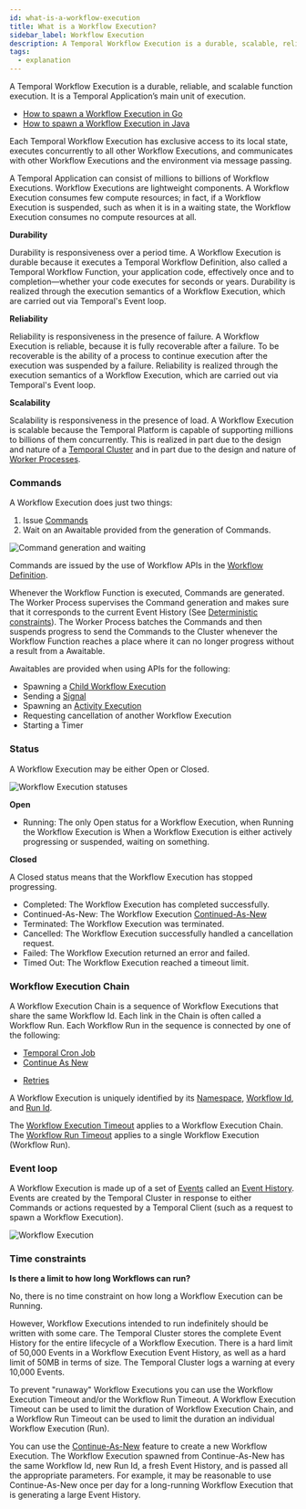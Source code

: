 ```yaml
---
id: what-is-a-workflow-execution
title: What is a Workflow Execution?
sidebar_label: Workflow Execution
description: A Temporal Workflow Execution is a durable, scalable, reliable, and reactive function execution. It is a Temporal Application’s main unit of execution.
tags:
  - explanation
---
```


A Temporal Workflow Execution is a durable, reliable, and scalable function execution.
It is a Temporal Application’s main unit of execution.

- [How to spawn a Workflow Execution in Go](/docs/go/how-to-spawn-a-workflow-execution-in-go)
- [How to spawn a Workflow Execution in Java](/docs/java/how-to-spawn-a-workflow-execution-in-java)

Each Temporal Workflow Execution has exclusive access to its local state, executes concurrently to all other Workflow Executions, and communicates with other Workflow Executions and the environment via message passing.

A Temporal Application can consist of millions to billions of Workflow Executions.
Workflow Executions are lightweight components.
A Workflow Execution consumes few compute resources; in fact, if a Workflow Execution is suspended, such as when it is in a waiting state, the Workflow Execution consumes no compute resources at all.

**Durability**

Durability is responsiveness over a period time.
A Workflow Execution is durable because it executes a Temporal Workflow Definition, also called a Temporal Workflow Function, your application code, effectively once and to completion—whether your code executes for seconds or years.
Durability is realized through the execution semantics of a Workflow Execution, which are carried out via Temporal's Event loop.

**Reliability**

Reliability is responsiveness in the presence of failure.
A Workflow Execution is reliable, because it is fully recoverable after a failure.
To be recoverable is the ability of a process to continue execution after the execution was suspended by a failure.
Reliability is realized through the execution semantics of a Workflow Execution, which are carried out via Temporal's Event loop.

**Scalability**

Scalability is responsiveness in the presence of load.
A Workflow Execution is scalable because the Temporal Platform is capable of supporting millions to billions of them concurrently.
This is realized in part due to the design and nature of a [Temporal Cluster](/docs/concepts/what-is-a-temporal-cluster) and in part due to the design and nature of [Worker Processes](/docs/concepts/what-is-a-worker-process).

### Commands

A Workflow Execution does just two things:

1. Issue [Commands](/docs/concepts/what-is-a-command)
2. Wait on an Awaitable provided from the generation of Commands.

![Command generation and waiting](/diagrams/workflow-execution-progession-simple.svg)

Commands are issued by the use of Workflow APIs in the [Workflow Definition](/docs/concepts/what-is-a-workflow-definition).

Whenever the Workflow Function is executed, Commands are generated.
The Worker Process supervises the Command generation and makes sure that it corresponds to the current Event History (See [Deterministic constraints](/docs/concepts/what-is-a-workflow-definition/#deterministic-constraints)).
The Worker Process batches the Commands and then suspends progress to send the Commands to the Cluster whenever the Workflow Function reaches a place where it can no longer progress without a result from a Awaitable.

Awaitables are provided when using APIs for the following:

- Spawning a [Child Workflow Execution](/docs/concepts/what-is-a-child-workflow-execution)
- Sending a [Signal](/docs/concepts/what-is-a-signal)
- Spawning an [Activity Execution](/docs/concepts/what-is-an-activity-execution)
- Requesting cancellation of another Workflow Execution
- Starting a Timer

### Status

A Workflow Execution may be either Open or Closed.

![Workflow Execution statuses](/diagrams/workflow-execution-statuses.svg)

**Open**

- Running: The only Open status for a Workflow Execution, when Running the Workflow Execution is When a Workflow Execution is either actively progressing or suspended, waiting on something.

**Closed**

A Closed status means that the Workflow Execution has stopped progressing.

- Completed: The Workflow Execution has completed successfully.
- Continued-As-New: The Workflow Execution [Continued-As-New](/docs/concepts/what-is-continue-as-new)
- Terminated: The Workflow Execution was terminated.
- Cancelled: The Workflow Execution successfully handled a cancellation request.
- Failed: The Workflow Execution returned an error and failed.
- Timed Out: The Workflow Execution reached a timeout limit.

### Workflow Execution Chain

A Workflow Execution Chain is a sequence of Workflow Executions that share the same Workflow Id.
Each link in the Chain is often called a Workflow Run.
Each Workflow Run in the sequence is connected by one of the following:

- [Temporal Cron Job](/docs/concepts/what-is-a-temporal-cron-job)
- [Continue As New](/docs/concepts/what-is-continue-as-new)
* [Retries](/docs/concepts/what-is-a-retry-policy)

A Workflow Execution is uniquely identified by its [Namespace](/docs/concepts/what-is-a-namespace), [Workflow Id](/docs/concepts/what-is-a-workflow-id), and [Run Id](/docs/concepts/what-is-a-run-id).

The [Workflow Execution Timeout](/docs/concepts/what-is-a-workflow-execution-timeout) applies to a Workflow Execution Chain.
The [Workflow Run Timeout](/docs/concepts/what-is-a-workflow-run-timeout) applies to a single Workflow Execution (Workflow Run).

### Event loop

A Workflow Execution is made up of a set of [Events](/docs/concepts/what-is-an-event) called an [Event History](/docs/concepts/what-is-an-event-history).
Events are created by the Temporal Cluster in response to either Commands or actions requested by a Temporal Client (such as a request to spawn a Workflow Execution).

![Workflow Execution](/diagrams/workflow-execution-swim-lane-01.svg)

### Time constraints

**Is there a limit to how long Workflows can run?**

No, there is no time constraint on how long a Workflow Execution can be Running.

However, Workflow Executions intended to run indefinitely should be written with some care.
The Temporal Cluster stores the complete Event History for the entire lifecycle of a Workflow Execution.
There is a hard limit of 50,000 Events in a Workflow Execution Event History, as well as a hard limit of 50MB in terms of size.
The Temporal Cluster logs a warning at every 10,000 Events.

To prevent "runaway" Workflow Executions you can use the Workflow Execution Timeout and/or the Workflow Run Timeout.
A Workflow Execution Timeout can be used to limit the duration of Workflow Execution Chain, and a Workflow Run Timeout can be used to limit the duration an individual Workflow Execution (Run).

You can use the [Continue-As-New](/docs/concepts/what-is-continue-as-new) feature to create a new Workflow Execution.
The Workflow Execution spawned from Continue-As-New has the same Workflow Id, new Run Id, a fresh Event History, and is passed all the appropriate parameters.
For example, it may be reasonable to use Continue-As-New once per day for a long-running Workflow Execution that is generating a large Event History.
